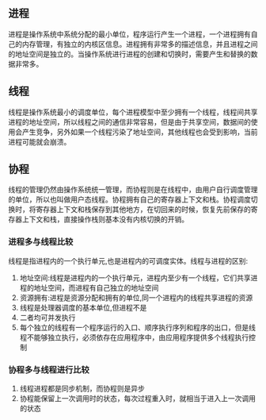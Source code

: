 ## 进程

进程是操作系统中系统分配的最小单位，程序运行产生一个进程，一个进程拥有自己的内存管理，有独立的内核区信息。进程拥有非常多的描述信息，并且进程之间的地址空间是独立的。当操作系统进行进程的创建和切换时，需要产生和替换的数据非常多。

## 线程

线程是操作系统最小的调度单位，每个进程模型中至少拥有一个线程，线程间共享进程的地址空间，所以线程之间的通信非常容易，但是由于共享空间，数据间的使用会产生竞争，另外如果一个线程污染了地址空间，其他线程也会受到影响，当前进程可能就会崩溃。

## 协程

线程的管理仍然由操作系统统一管理，而协程则是在线程中，由用户自行调度管理的单位，所以也叫做用户态线程。协程拥有自己的寄存器上下文和栈。协程调度切换时，将寄存器上下文和栈保存到其他地方，在切回来的时候，恢复先前保存的寄存器上下文和栈，直接操作栈则基本没有内核切换的开销。

### 进程多与线程比较

线程是指进程内的一个执行单元,也是进程内的可调度实体。线程与进程的区别:

1. 地址空间:线程是进程内的一个执行单元，进程内至少有一个线程，它们共享进程的地址空间，而进程有自己独立的地址空间
2. 资源拥有:进程是资源分配和拥有的单位,同一个进程内的线程共享进程的资源
3. 线程是处理器调度的基本单位,但进程不是
4. 二者均可并发执行
5. 每个独立的线程有一个程序运行的入口、顺序执行序列和程序的出口，但是线程不能够独立执行，必须依存在应用程序中，由应用程序提供多个线程执行控制

### 协程多与线程进行比较

1. 线程进程都是同步机制，而协程则是异步
2. 协程能保留上一次调用时的状态，每次过程重入时，就相当于进入上一次调用的状态

